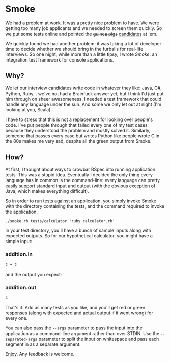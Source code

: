 Smoke
=====

We had a problem at work. It was a pretty nice problem to have. We were getting
too many job applicants and we needed to screen them quickly. So we put some
tests online and pointed the <del>guinea pigs</del> <ins>candidates</ins> at
'em.

We quickly found we had another problem: it was taking a lot of developer time
to decide whether we should bring in the furballs for real-life interviews. So
one night, while more than a little tipsy, I wrote *Smoke*: an integration test
framework for console applications.

Why?
----
We let our interview candidates write code in whatever they like: Java, C#,
Python, Ruby&hellip; we've not had a Brainfuck answer yet, but I think I'd just
put him through on sheer awesomeness. I needed a test framework that could
handle any language under the sun. And some we only let out at night (I'm
looking at you, Scala).

I have to stress that this is not a replacement for looking over people's code.
I've put people through that failed every one of my test cases because they
understood the problem and mostly solved it. Similarly, someone that passes
every case but writes Python like people wrote C in the 80s makes me very sad,
despite all the green output from Smoke.

How?
----
At first, I thought about ways to crowbar RSpec into running application tests.
This was a stupid idea. Eventually I decided the only thing every language has
in common is the command-line: every language can pretty easily support
standard input and output (with the obvious exception of Java, which makes
everything difficult).

So in order to run tests against an application, you simply invoke Smoke with
the directory containing the tests, and the command required to invoke the
application.

    ./smoke.rb tests/calculator 'ruby calculator.rb'

In your test directory, you'll have a bunch of sample inputs along with
expected outputs. So for our hypothetical calculator, you might have a
simple input:

### addition.in
    2 + 2

and the output you expect:

### addition.out
    4

That's it. Add as many tests as you like, and you'll get red or green responses
(along with expected and actual output if it went wrong) for every one.

You can also pass the `--args` parameter to pass the input into the application
as a command-line argument rather than over STDIN. Use the `--separated-args`
parameter to split the input on whitespace and pass each segment in as a
separate argument.

Enjoy. Any feedback is welcome.
